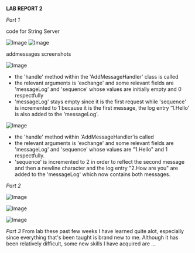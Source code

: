 **LAB REPORT 2**

*Part 1*

code for String Server

![Image]()
![Image]()


addmessages screenshots

![Image]()
- the 'handle' method within the 'AddMessageHandler' class is called
- the relevant arguments is 'exchange' and some relevant fields are 'messageLog' and 'sequence' whose values are initially empty and 0 respectfully
- 'messageLog' stays empty since it is the first request while 'sequence' is incremented to 1 because it is the first message, the log entry '1.Hello' is also added to the 'messageLog'.

![Image]()
- the 'handle' method within 'AddMessageHandler'is called 
- the relevant arguments is 'exchange' and some relevant fields are 'messageLog' and 'sequence' whose values are "1.Hello" and 1 respectfully.
- 'sequence' is incremented to 2 in order to reflect the second message and then a newline character and the log entry "2.How are you" are added to the 'messageLog' which now contains both messages.


*Part 2*

![Image]()

![Image]()

![Image]()


*Part 3*
From lab these past few weeks I have learned quite alot, especially since everything that's been taught is brand new to me.
Although it has been relatively difficult, some new skills I have acquired are ...







